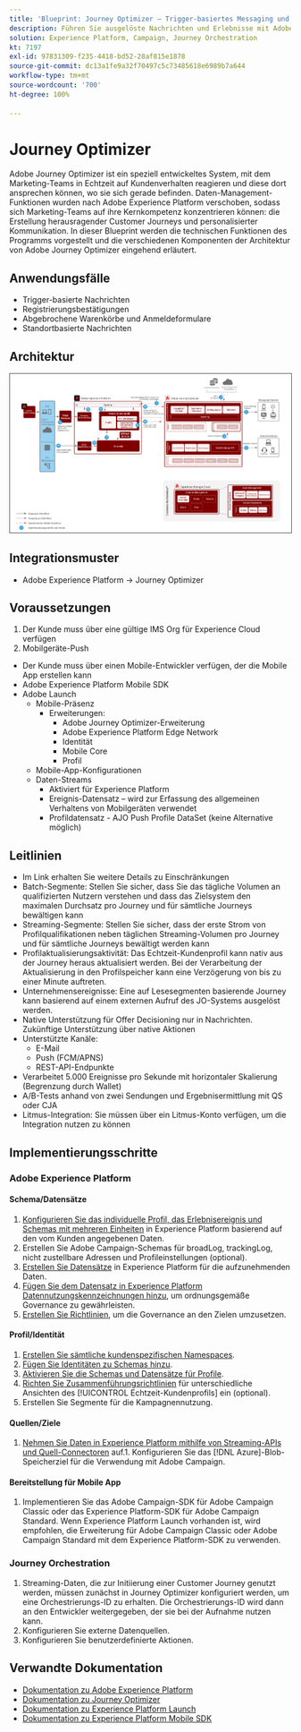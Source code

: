 ```yaml
---
title: 'Blueprint: Journey Optimizer – Trigger-basiertes Messaging und Adobe Experience Platform'
description: Führen Sie ausgelöste Nachrichten und Erlebnisse mit Adobe Experience Platform als Zentrale für gestreamte Daten, Kundenprofile und Segmentierung aus.
solution: Experience Platform, Campaign, Journey Orchestration
kt: 7197
exl-id: 97831309-f235-4418-bd52-28af815e1878
source-git-commit: dc13a1fe9a32f70497c5c73485618e6989b7a644
workflow-type: tm+mt
source-wordcount: '700'
ht-degree: 100%

---
```


# Journey Optimizer

Adobe Journey Optimizer ist ein speziell entwickeltes System, mit dem Marketing-Teams in Echtzeit auf Kundenverhalten reagieren und diese dort ansprechen können, wo sie sich gerade befinden. Daten-Management-Funktionen wurden nach Adobe Experience Platform verschoben, sodass sich Marketing-Teams auf ihre Kernkompetenz konzentrieren können: die Erstellung herausragender Customer Journeys und personalisierter Kommunikation.  In dieser Blueprint werden die technischen Funktionen des Programms vorgestellt und die verschiedenen Komponenten der Architektur von Adobe Journey Optimizer eingehend erläutert.

## Anwendungsfälle

* Trigger-basierte Nachrichten
* Registrierungsbestätigungen
* Abgebrochene Warenkörbe und Anmeldeformulare
* Standortbasierte Nachrichten

## Architektur

<img src="assets/journey-optimizer.png" alt="Referenzarchitektur für Blueprint „Trigger-basiertes Messaging und Adobe Experience Platform“" style="border:1px solid #4a4a4a" />

## Integrationsmuster

* Adobe Experience Platform -> Journey Optimizer

## Voraussetzungen

1. Der Kunde muss über eine gültige IMS Org für Experience Cloud verfügen
1. Mobilgeräte-Push

* Der Kunde muss über einen Mobile-Entwickler verfügen, der die Mobile App erstellen kann
* Adobe Experience Platform Mobile SDK
* Adobe Launch
   * Mobile-Präsenz
      * Erweiterungen:
         * Adobe Journey Optimizer-Erweiterung
         * Adobe Experience Platform Edge Network
         * Identität
         * Mobile Core
         * Profil
   * Mobile-App-Konfigurationen
   * Daten-Streams
      * Aktiviert für Experience Platform
      * Ereignis-Datensatz – wird zur Erfassung des allgemeinen Verhaltens von Mobilgeräten verwendet
      * Profildatensatz - AJO Push Profile DataSet (keine Alternative möglich)

## Leitlinien

* Im Link erhalten Sie weitere Details zu Einschränkungen
* Batch-Segmente: Stellen Sie sicher, dass Sie das tägliche Volumen an qualifizierten Nutzern verstehen und dass das Zielsystem den maximalen Durchsatz pro Journey und für sämtliche Journeys bewältigen kann
* Streaming-Segmente: Stellen Sie sicher, dass der erste Strom von Profilqualifikationen neben täglichen Streaming-Volumen pro Journey und für sämtliche Journeys bewältigt werden kann
* Profilaktualisierungsaktivität: Das Echtzeit-Kundenprofil kann nativ aus der Journey heraus aktualisiert werden.  Bei der Verarbeitung der Aktualisierung in den Profilspeicher kann eine Verzögerung von bis zu einer Minute auftreten.
* Unternehmensereignisse: Eine auf Lesesegmenten basierende Journey kann basierend auf einem externen Aufruf des JO-Systems ausgelöst werden.
* Native Unterstützung für Offer Decisioning nur in Nachrichten. Zukünftige Unterstützung über native Aktionen
* Unterstützte Kanäle:
   * E-Mail
   * Push (FCM/APNS)
   * REST-API-Endpunkte
* Verarbeitet 5.000 Ereignisse pro Sekunde mit horizontaler Skalierung (Begrenzung durch Wallet)
* A/B-Tests anhand von zwei Sendungen und Ergebnisermittlung mit QS oder CJA
* Litmus-Integration: Sie müssen über ein Litmus-Konto verfügen, um die Integration nutzen zu können

## Implementierungsschritte

### Adobe Experience Platform

#### Schema/Datensätze

1. [Konfigurieren Sie das individuelle Profil, das Erlebnisereignis und Schemas mit mehreren Einheiten](https://experienceleague.adobe.com/docs/platform-learn/tutorials/schemas/create-a-schema.html?lang=de) in Experience Platform basierend auf den vom Kunden angegebenen Daten.
1. Erstellen Sie Adobe Campaign-Schemas für broadLog, trackingLog, nicht zustellbare Adressen und Profileinstellungen (optional).
1. [Erstellen Sie Datensätze](https://experienceleague.adobe.com/docs/platform-learn/tutorials/data-ingestion/create-datasets-and-ingest-data.html?lang=de) in Experience Platform für die aufzunehmenden Daten.
1. [Fügen Sie dem Datensatz in Experience Platform Datennutzungskennzeichnungen hinzu](https://experienceleague.adobe.com/docs/platform-learn/tutorials/data-governance/classify-data-using-governance-labels.html?lang=de), um ordnungsgemäße Governance zu gewährleisten.
1. [Erstellen Sie Richtlinien](https://experienceleague.adobe.com/docs/platform-learn/tutorials/data-governance/create-data-usage-policies.html?lang=de), um die Governance an den Zielen umzusetzen.

#### Profil/Identität

1. [Erstellen Sie sämtliche kundenspezifischen Namespaces](https://experienceleague.adobe.com/docs/platform-learn/tutorials/identities/label-ingest-and-verify-identity-data.html?lang=de).
1. [Fügen Sie Identitäten zu Schemas hinzu](https://experienceleague.adobe.com/docs/platform-learn/tutorials/identities/label-ingest-and-verify-identity-data.html).
1. [Aktivieren Sie die Schemas und Datensätze für Profile](https://experienceleague.adobe.com/docs/platform-learn/tutorials/profiles/bring-data-into-the-real-time-customer-profile.html?lang=de).
1. [Richten Sie Zusammenführungsrichtlinien](https://experienceleague.adobe.com/docs/platform-learn/tutorials/profiles/create-merge-policies.html?lang=de) für unterschiedliche Ansichten des [!UICONTROL Echtzeit-Kundenprofils] ein (optional).
1. Erstellen Sie Segmente für die Kampagnennutzung.

#### Quellen/Ziele

1. [Nehmen Sie Daten in Experience Platform mithilfe von Streaming-APIs und Quell-Connectoren](https://experienceleague.adobe.com/?recommended=ExperiencePlatform-D-1-2020.1.dataingestion&amp;lang=de) auf.1. Konfigurieren Sie das [!DNL Azure]-Blob-Speicherziel für die Verwendung mit Adobe Campaign.

#### Bereitstellung für Mobile App

1. Implementieren Sie das Adobe Campaign-SDK für Adobe Campaign Classic oder das Experience Platform-SDK für Adobe Campaign Standard. Wenn Experience Platform Launch vorhanden ist, wird empfohlen, die Erweiterung für Adobe Campaign Classic oder Adobe Campaign Standard mit dem Experience Platform-SDK zu verwenden.


### Journey Orchestration

1. Streaming-Daten, die zur Initiierung einer Customer Journey genutzt werden, müssen zunächst in Journey Optimizer konfiguriert werden, um eine Orchestrierungs-ID zu erhalten. Die Orchestrierungs-ID wird dann an den Entwickler weitergegeben, der sie bei der Aufnahme nutzen kann.
1. Konfigurieren Sie externe Datenquellen.
1. Konfigurieren Sie benutzerdefinierte Aktionen.

## Verwandte Dokumentation

* [Dokumentation zu Adobe Experience Platform](https://experienceleague.adobe.com/docs/experience-platform.html?lang=de)
* [Dokumentation zu Journey Optimizer](https://experienceleague.adobe.com/docs/journey-orchestration.html?lang=de)
* [Dokumentation zu Experience Platform Launch](https://experienceleague.adobe.com/docs/launch.html?lang=de)
* [Dokumentation zu Experience Platform Mobile SDK](https://experienceleague.adobe.com/docs/mobile.html?lang=de)
